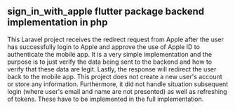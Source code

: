 ## sign_in_with_apple flutter package backend implementation in php

This Laravel project receives the redirect request from Apple after the user has successfully login to Apple and approve the use of Apple ID to authenticate the mobile app.
It is a very simple implementation and the purpose is to just verify the data being sent to the backend and how to verify that these data are legit. Lastly, the response will redirect the user back to the mobile app.
This project does not create a new user's account or store any information. Furthermore, it did not handle situation subsequent login (where user's email and name are not presented) as well as refreshing of tokens. These have to be implemented in the full implementation.
